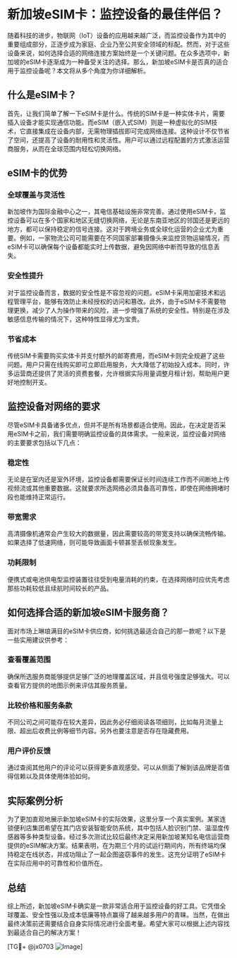 # 新加坡eSIM卡：监控设备的最佳伴侣？

随着科技的进步，物联网（IoT）设备的应用越来越广泛，而监控设备作为其中的重要组成部分，正逐步成为家庭、企业乃至公共安全领域的标配。然而，对于这些设备来说，如何选择合适的网络连接方案始终是一个关键问题。在众多选项中，新加坡的eSIM卡逐渐成为一种备受关注的选择。那么，新加坡eSIM卡是否真的适合用于监控设备呢？本文将从多个角度为你详细解析。

## 什么是eSIM卡？

首先，让我们简单了解一下eSIM卡是什么。传统的SIM卡是一种实体卡片，需要插入设备才能实现通信功能。而eSIM（嵌入式SIM）则是一种虚拟化的SIM技术，它直接集成在设备内部，无需物理插拔即可完成网络连接。这种设计不仅节省了空间，还提高了设备的耐用性和灵活性。用户可以通过远程配置的方式激活运营商服务，从而在全球范围内轻松切换网络。

## eSIM卡的优势

### 全球覆盖与灵活性

新加坡作为国际金融中心之一，其电信基础设施非常完善。通过使用eSIM卡，监控设备可以在多个国家和地区无缝切换网络，无论是东南亚地区的邻国还是更远的地方，都可以保持稳定的信号连接。这对于跨境业务或全球化运营的企业尤为重要。例如，一家物流公司可能需要在不同国家部署摄像头来监控货物运输情况，而eSIM卡可以确保每个设备都能实时上传数据，避免因网络中断而导致的信息丢失。

### 安全性提升

对于监控设备而言，数据的安全性是不容忽视的问题。eSIM卡采用加密技术和远程管理平台，能够有效防止未经授权的访问和篡改。此外，由于eSIM卡不需要物理更换，减少了人为操作带来的风险，进一步增强了系统的安全性。特别是在涉及敏感信息传输的情况下，这种特性显得尤为宝贵。

### 节省成本

传统SIM卡需要购买实体卡并支付额外的邮寄费用，而eSIM卡则完全规避了这些问题。用户只需在线购买即可立即启用服务，大大降低了初始投入成本。同时，许多运营商还提供了灵活的资费套餐，允许根据实际用量调整月租计划，帮助用户更好地控制开支。

## 监控设备对网络的要求

尽管eSIM卡具备诸多优点，但并不是所有场景都适合使用。因此，在决定是否采用eSIM卡之前，我们需要明确监控设备的具体需求。一般来说，监控设备对网络的主要要求包括以下几点：

### 稳定性

无论是在室内还是室外环境，监控设备都需要保证长时间连续工作而不间断地上传视频流或其他重要数据。这就要求所选网络必须具备高可靠性，即使在网络拥堵时段也能维持正常运行。

### 带宽需求

高清摄像机通常会产生较大的数据量，因此需要较高的带宽支持以确保流畅传输。如果选择了低速网络，则可能导致画面卡顿甚至丢帧现象发生。

### 功耗限制

便携式或电池供电型监控装置往往受到电量消耗的约束，在选择网络时应优先考虑那些功耗较低且续航时间较长的产品。

## 如何选择合适的新加坡eSIM卡服务商？

面对市场上琳琅满目的eSIM卡供应商，如何挑选最适合自己的那一款呢？以下是一些实用建议供参考：

### 查看覆盖范围

确保所选服务商能够提供足够广泛的地理覆盖区域，并且信号强度足够强大。可以查看官方提供的地图示例来评估其服务质量。

### 比较价格和服务条款

不同公司之间可能存在较大差异，因此务必仔细阅读各项细则，比如每月流量上限、超出后收费比例等细节内容。另外也要注意是否存在隐藏费用。

### 用户评价反馈

通过查阅其他用户的评论可以获得更多直观感受。可以从侧面了解到该品牌是否值得信赖以及具体使用体验如何。

## 实际案例分析

为了更加直观地展示新加坡eSIM卡的实际效果，这里分享一个真实案例。某家连锁便利店集团希望在其门店安装智能安防系统，其中包括人脸识别门禁、温湿度传感器等多种类型设备。经过多次测试比较后最终决定采用新加坡某知名电信运营商提供的eSIM解决方案。结果表明，在为期三个月的试运行期间内，所有终端均保持稳定在线状态，并成功阻止了一起企图盗窃事件的发生。这充分证明了eSIM卡在实际应用中的可靠性和价值所在。

## 总结

综上所述，新加坡eSIM卡确实是一款非常适合用于监控设备的好工具。它凭借全球覆盖、安全性强以及成本低廉等特点赢得了越来越多用户的青睐。当然，在做出最终决策前还需要结合自身实际情况进行全面考量。希望大家可以根据上述内容找到最适合自己的解决方案！

[TG💪+ @jx0703 ![Image](https://github.com/user-attachments/assets/dbca1d08-cadb-493c-b0ec-ad6f7a83f270)]